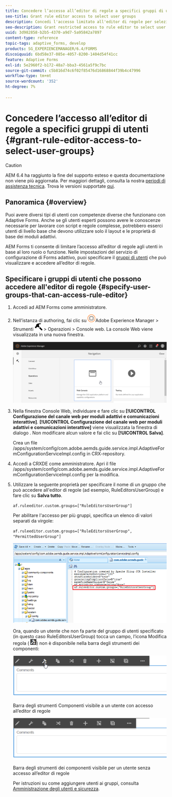 ```yaml
---
title: Concedere l’accesso all’editor di regole a specifici gruppi di utenti
seo-title: Grant rule editor access to select user groups
description: Concedi l'accesso limitato all'editor di regole per selezionare i gruppi di utenti.
seo-description: Grant restricted access to rule editor to select user groups.
uuid: 3d982858-b2b5-4370-a9d7-5a95842a7897
content-type: reference
topic-tags: adaptive_forms, develop
products: SG_EXPERIENCEMANAGER/6.4/FORMS
discoiquuid: 6bd58e37-085e-4057-8200-1404d54f41cc
feature: Adaptive Forms
exl-id: 5e2960f2-b172-48a7-bba3-4561a5f9c7bc
source-git-commit: c5b816d74c6f02f85476d16868844f39b4c47996
workflow-type: tm+mt
source-wordcount: '352'
ht-degree: 7%

---
```


# Concedere l’accesso all’editor di regole a specifici gruppi di utenti {#grant-rule-editor-access-to-select-user-groups}

>[!CAUTION]
>
>AEM 6.4 ha raggiunto la fine del supporto esteso e questa documentazione non viene più aggiornata. Per maggiori dettagli, consulta la nostra [periodi di assistenza tecnica](https://helpx.adobe.com/it/support/programs/eol-matrix.html). Trova le versioni supportate [qui](https://experienceleague.adobe.com/docs/).

## Panoramica {#overview}

Puoi avere diversi tipi di utenti con competenze diverse che funzionano con Adaptive Forms. Anche se gli utenti esperti possono avere le conoscenze necessarie per lavorare con script e regole complesse, potrebbero esserci utenti di livello base che devono utilizzare solo il layout e le proprietà di base dei moduli adattivi.

AEM Forms ti consente di limitare l’accesso all’editor di regole agli utenti in base al loro ruolo o funzione. Nelle impostazioni del servizio di configurazione di Forms adattivo, puoi specificare il [gruppi di utenti](/help/sites-administering/security.md) che può visualizzare e accedere all’editor di regole.

## Specificare i gruppi di utenti che possono accedere all&#39;editor di regole {#specify-user-groups-that-can-access-rule-editor}

1. Accedi ad AEM Forms come amministratore.
1. Nell’istanza di authoring, fai clic su ![adobeexperiencemanager](assets/adobeexperiencemanager.png)Adobe Experience Manager > Strumenti ![martello](assets/hammer.png) > Operazioni > Console web. La console Web viene visualizzata in una nuova finestra.

   ![1](assets/1.png)

1. Nella finestra Console Web, individuare e fare clic su **[!UICONTROL Configurazione del canale web per moduli adattivi e comunicazioni interattive]**. **[!UICONTROL Configurazione del canale web per moduli adattivi e comunicazioni interattive]** viene visualizzata la finestra di dialogo . Non modificare alcun valore e fai clic su **[!UICONTROL Salva]**.

   Crea un file /apps/system/config/com.adobe.aemds.guide.service.impl.AdaptiveFormConfigurationServiceImpl.config in CRX-repository.

1. Accedi a CRXDE come amministratore. Apri il file /apps/system/config/com.adobe.aemds.guide.service.impl.AdaptiveFormConfigurationServiceImpl.config per la modifica.
1. Utilizzare la seguente proprietà per specificare il nome di un gruppo che può accedere all&#39;editor di regole (ad esempio, RuleEditorsUserGroup) e fare clic su **Salva tutto**.

   `af.ruleeditor.custom.groups=["RuleEditorsUserGroup"]`

   Per abilitare l&#39;accesso per più gruppi, specifica un elenco di valori separati da virgole:

   `af.ruleeditor.custom.groups=["RuleEditorsUserGroup", "PermittedUserGroup"]`

   ![create-user](assets/create-user.png)

   Ora, quando un utente che non fa parte del gruppo di utenti specificato (in questo caso RuleEditorsUserGroup) tocca un campo, l’icona Modifica regola ( ![edit-rules1](assets/edit-rules1.png)) non è disponibile nella barra degli strumenti dei componenti:

   ![componentstoolbarwith](assets/componentstoolbarwithre.png)

   Barra degli strumenti Componenti visibile a un utente con accesso all’editor di regole

   ![componentstoolbarwithoutre](assets/componentstoolbarwithoutre.png)

   Barra degli strumenti dei componenti visibile per un utente senza accesso all’editor di regole

   Per istruzioni su come aggiungere utenti ai gruppi, consulta [Amministrazione degli utenti e sicurezza](/help/sites-administering/security.md).
